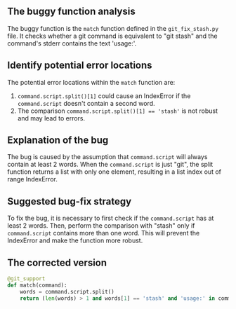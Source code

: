 ## The buggy function analysis
The buggy function is the `match` function defined in the `git_fix_stash.py` file. It checks whether a git command is equivalent to "git stash" and the command's stderr contains the text 'usage:'.

## Identify potential error locations
The potential error locations within the `match` function are:
1. `command.script.split()[1]` could cause an IndexError if the `command.script` doesn't contain a second word.
2. The comparison `command.script.split()[1] == 'stash'` is not robust and may lead to errors.

## Explanation of the bug
The bug is caused by the assumption that `command.script` will always contain at least 2 words. When the `command.script` is just "git", the split function returns a list with only one element, resulting in a list index out of range IndexError.

## Suggested bug-fix strategy
To fix the bug, it is necessary to first check if the `command.script` has at least 2 words. Then, perform the comparison with "stash" only if `command.script` contains more than one word. This will prevent the IndexError and make the function more robust.

## The corrected version
```python
@git_support
def match(command):
    words = command.script.split()
    return (len(words) > 1 and words[1] == 'stash' and 'usage:' in command.stderr)
```